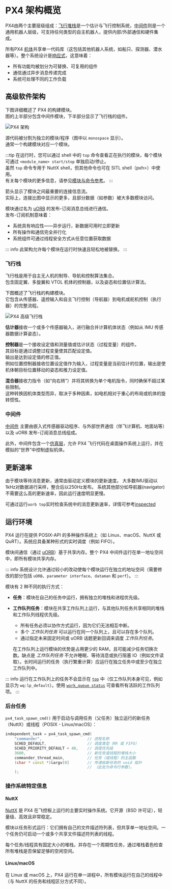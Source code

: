 # PX4 架构概览

PX4由两个主要层级组成：[飞行堆栈](#飞行栈)是一个估计与飞行控制系统，[中间件](#中间件)则是一个通用机器人层级，可支持任何类型的自主机器人，提供内部/外部通信和硬件集成。

所有PX4 [机体](../airframes/index.md)共享单一代码库（这包括其他机器人系统，如船只、探测器、潜水器等）。整个系统设计是[响应式](http://www.reactivemanifesto.org)，这意味着：

- 所有功能均被划分为可替换、可复用的组件
- 通信通过异步消息传递完成
- 系统可处理不同的工作负载

<a id="architecture"></a>

## 高级软件架构

下图详细概述了 PX4 的构建模块。  
图的上半部分包含中间件模块，下半部分显示了飞行栈的组件。

![PX4 架构](../../assets/diagrams/PX4_Architecture.svg)

<!-- 该图可以从  
[这里](https://drive.google.com/file/d/0B1TDW9ajamYkaGx3R0xGb1NaeU0/view?usp=sharing)  
更新，并通过 draw.io Diagrams 打开。如果没有 px4.io Google 账户，可能需要请求访问权限。  
注意：导出后部分箭头可能错误。此时需放大图形直到箭头正确，再重新导出。 -->

源代码被分割为独立的模块/程序（图中以 `monospace` 显示）。  
通常一个构建模块对应一个模块。

:::tip
在运行时，您可以通过 shell 中的 `top` 命令查看正在执行的模块，每个模块可通过 `<module_name> start/stop` 单独启动/停止。  
虽然 `top` 命令专用于 NuttX shell，但其他命令也可在 SITL shell（pxh>）中使用。  
有关每个模块的更多信息，请参见[模块与命令参考](../modules/modules_main.md)。
:::

箭头显示了模块之间最重要的连接信息流。  
实际上，连接比图中显示的更多，且部分数据（如参数）被大多数模块访问。

模块通过名为 [uORB](../middleware/uorb.md) 的发布-订阅消息总线进行通信。  
发布-订阅机制意味着：

- 系统具有响应性——异步运行，新数据可用时立即更新
- 所有操作和通信完全并行化
- 系统组件可通过线程安全方式从任意位置获取数据

::: info
此架构允许每个模块在运行时快速且轻松地被替换。
:::

### 飞行栈

飞行栈是用于自主无人机的制导、导航和控制算法集合。  
包含固定翼、多旋翼和 VTOL 机体的控制器，以及姿态和位置估计算法。

下图概述了飞行栈的构建模块。  
它包含从传感器、遥控输入和自主飞行控制（导航器）到电机或舵机控制（执行器）的完整流程。

![PX4 高级飞行栈](../../assets/diagrams/PX4_High-Level_Flight-Stack.svg)

<!-- 该图可以从  
[这里](https://drive.google.com/a/px4.io/file/d/15J0eCL77fHbItA249epT3i2iOx4VwJGI/view?usp=sharing)  
更新，并通过 draw.io Diagrams 打开。如果没有 px4.io Google 账户，可能需要请求访问权限。  
注意：导出后部分箭头可能错误。此时需放大图形直到箭头正确，再重新导出。 -->

**估计器**接收一个或多个传感器输入，进行融合并计算机体状态（例如从 IMU 传感器数据计算姿态）。

**控制器**是一个接收设定值和测量值或估计状态（过程变量）的组件。  
其目标是通过调整过程变量使其匹配设定值。  
输出是达到设定值的修正值。  
例如位置控制器接收位置设定值作为输入，过程变量是当前估计的位置，输出是使机体朝目标位置移动的姿态和推力设定值。

**混合器**接收力指令（如“向右转”）并将其转换为单个电机指令，同时确保不超过某些限制。  
这种转换因机体类型而异，取决于多种因素，如电机相对于重心的布局或机体的旋转惯性。

<a id="middleware"></a>

### 中间件

[中间件](../middleware/index.md) 主要由嵌入式传感器驱动程序、与外部世界通信（伴飞计算机、地面站等）以及 uORB 发布-订阅消息总线组成。

此外，中间件包含一个[仿真层](../simulation/index.md)，允许 PX4 飞行代码在桌面操作系统上运行，并在模拟的“世界”中控制虚拟机体。

## 更新速率

由于模块等待消息更新，通常由驱动定义模块的更新速度。
大多数IMU驱动以1kHz对数据进行采样，整合后以250Hz发布。
系统其他部分如导航器(navigator)不需要这么高的更新速率，因此运行速度明显更慢。

可通过运行`uorb top`实时检查系统中的消息更新速率，详情可参考[inspected](../middleware/uorb.md)

<a id="runtime-environment"></a>

## 运行环境

PX4 运行在提供 POSIX-API 的多种操作系统上（如 Linux、macOS、NuttX 或 QuRT）。系统应具备某种形式的实时调度（例如 FIFO）。

模块间通信（通过 [uORB](../middleware/uorb.md)）基于共享内存。整个 PX4 中间件运行在单一地址空间中，即所有模块共享内存。

::: info
系统设计允许通过较小的改动使每个模块运行在独立的地址空间（需要修改的部分包括 `uORB`、`parameter interface`、`dataman` 和 `perf`）。
:::

模块有 2 种不同的执行方式：

- **任务**：模块在自己的任务中运行，拥有独立的堆栈和进程优先级。
- **工作队列任务**：模块在共享工作队列上运行，与其他队列任务共享相同的堆栈和工作队列线程优先级。

  - 所有任务必须以协作方式运行，因为它们无法相互中断。
  - 多个 _工作队列任务_ 可以运行在同一个队列上，且可以存在多个队列。
  - 通过指定未来固定时间或 uORB 话题更新回调来调度 _工作队列任务_。

  在工作队列上运行模块的优势是占用更少的 RAM，且可能减少任务切换次数。缺点是 _工作队列任务_ 不允许睡眠、等待消息或执行阻塞 IO（例如文件读取）。长时间运行的任务（执行繁重计算）应运行在独立任务中或至少在独立工作队列中。

::: info
运行在工作队列上的任务不会显示在 [`top`](../modules/modules_command.md#top) 中（仅工作队列本身可见，例如显示为 `wq:lp_default`）。使用 [`work_queue status`](../modules/modules_system.md#work-queue) 可查看所有活跃的工作队列项。
:::

### 后台任务

`px4_task_spawn_cmd()` 用于启动与调用任务（父任务）独立运行的新任务（NuttX）或线程（POSIX - Linux/macOS）：

```cpp
independent_task = px4_task_spawn_cmd(
    "commander",                    // 进程名称
    SCHED_DEFAULT,                  // 调度类型（RR 或 FIFO）
    SCHED_PRIORITY_DEFAULT + 40,    // 调度优先级
    3600,                           // 新任务或线程的堆栈大小
    commander_thread_main,          // 任务（或线程）的主函数
    (char * const *)&argv[0]        // 传递给新任务的 void 指针
                                    // （此处为命令行参数）。
    );
```

### 操作系统特定信息

#### NuttX

[NuttX](https://nuttx.apache.org//) 是 PX4 在飞控板上运行的主要实时操作系统。它开源（BSD 许可证），轻量级、高效且非常稳定。

模块以任务形式运行：它们拥有自己的文件描述符列表，但共享单一地址空间。一个任务仍可启动一个或多个共享文件描述符列表的线程。

每个任务/线程具有固定大小的堆栈，并存在一个周期性任务，通过堆栈着色检查所有堆栈是否保留足够的空闲空间。

#### Linux/macOS

在 Linux 或 macOS 上，PX4 运行在单一进程中，所有模块运行在自己的线程中（与 NuttX 的任务和线程区分方式不同）。